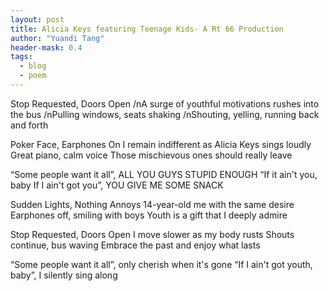 ```yaml
---
layout: post
title: Alicia Keys featuring Teenage Kids- A Rt 66 Production
author: "Yuandi Tang"
header-mask: 0.4
tags:
  - blog
  - poem
---
```


Stop Requested, Doors Open
/nA surge of youthful motivations rushes into the bus
/nPulling windows, seats shaking
/nShouting, yelling, running back and forth

Poker Face, Earphones On
I remain indifferent as Alicia Keys sings loudly
Great piano, calm voice
Those mischievous ones should really leave

“Some people want it all”, ALL YOU GUYS STUPID ENOUGH
“If it ain't you, baby If I ain't got you”, YOU GIVE ME SOME SNACK

Sudden Lights, Nothing Annoys
14-year-old me with the same desire
Earphones off, smiling with boys
Youth is a gift that I deeply admire

Stop Requested, Doors Open
I move slower as my body rusts
Shouts continue, bus waving
Embrace the past and enjoy what lasts

“Some people want it all”, only cherish when it's gone
“If I ain't got youth, baby”, I silently sing along
